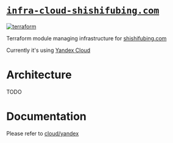 # [`infra-cloud-shishifubing.com`][repo]

<!-- shields -->

[![terraform][terraform-workflow-shield]][terraform-workflow-url]

Terraform module managing infrastructure for [shishifubing.com][site-url]

Currently it's using [Yandex Cloud][yandex-cloud-url]

# Architecture

TODO

# Documentation

Please refer to [cloud/yandex][documentation]

<!-- internal links -->

[documentation]: ./cloud/yandex

<!-- shield links -->

[terraform-workflow-shield]: https://img.shields.io/github/actions/workflow/status/shishifubing-com/infra-cloud-shishifubing.com/terraform_main.yml?label=Terraform&style=for-the-badge

<!-- external links -->

[repo]: https://github.com/shishifubing-com/infra-cloud-shishifubing.com
[site-url]: https://shishifubing.com
[yandex-cloud-url]: https://cloud.yandex.com/en
[terraform-workflow-url]: https://github.com/shishifubing-com/infra-cloud-shishifubing.com/actions/workflows/terraform_main.yml
